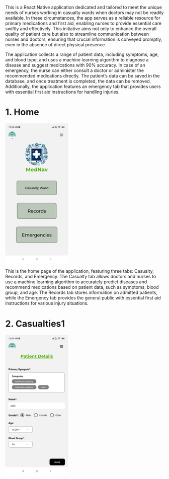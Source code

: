 This is a React Native application dedicated and tailored to meet the unique needs of nurses working in casualty wards when doctors may not be readily available. In these circumstances, the app serves as a reliable resource for primary medications and first aid, enabling nurses to provide essential care swiftly and effectively. This initiative aims not only to enhance the overall quality of patient care but also to streamline communication between nurses and doctors, ensuring that crucial information is conveyed promptly, even in the absence of direct physical presence.

The application collects a range of patient data, including symptoms, age, and blood type, and uses a machine learning algorithm to diagnose a disease and suggest medications with 90% accuracy. In case of an emergency, the nurse can either consult a doctor or administer the recommended medications directly. The patient’s data can be saved in the database, and once treatment is completed, the data can be removed. Additionally, the application features an emergency tab that provides users with essential first aid instructions for handling injuries.

# 1. Home
<img src="images/Home.jpeg" alt="Alt text" width="200"/>

This is the home page of the application, featuring three tabs: Casualty, Records, and Emergency. The Casualty tab allows doctors and nurses to use a machine learning algorithm to accurately predict diseases and recommend medications based on patient data, such as symptoms, blood group, and age. The Records tab stores information on admitted patients, while the Emergency tab provides the general public with essential first aid instructions for various injury situations.

# 2. Casualties1
<img src="images/Casualties1.jpeg" alt="Alt text" width="200"/>
